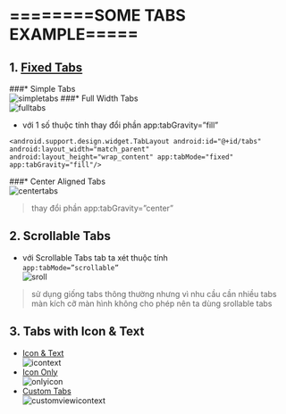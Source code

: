 # ========SOME TABS EXAMPLE=====
## 1. [Fixed Tabs](https://github.com/trantronghien/Tabs_host/tree/master/FixedTabs)
###* Simple Tabs </br>
![simpletabs](https://cloud.githubusercontent.com/assets/13708331/16866422/06c16fdc-4a96-11e6-8802-590e35aff1ff.png)
###* Full Width Tabs </br>
![fulltabs](https://cloud.githubusercontent.com/assets/13708331/16866458/408a7e98-4a96-11e6-9a96-2ff9ff7ca75b.png) </br>
 + với 1 số thuộc tính thay đổi phần  app:tabGravity=”fill” </br>

`<android.support.design.widget.TabLayout
            android:id="@+id/tabs"
            android:layout_width="match_parent"
            android:layout_height="wrap_content"
            app:tabMode="fixed" 
            app:tabGravity="fill"/>` </br>
            
###* Center Aligned Tabs </br>
![centertabs](https://cloud.githubusercontent.com/assets/13708331/16866712/af89bae2-4a97-11e6-92fa-ba5e5d5eaa0f.png)
> thay đổi phần app:tabGravity=”center” 
## 2. Scrollable Tabs </br>
* với Scrollable Tabs tab ta xét thuộc tính </br>
` app:tabMode=”scrollable” ` </br>
![sroll](https://cloud.githubusercontent.com/assets/13708331/16866823/72f3478c-4a98-11e6-9fb4-4b07d6517af3.png) </br>

> sử dụng giống tabs thông thường nhưng vì nhu cầu cần nhiều tabs màn kích cỡ màn hình không cho phép nên ta dùng srollable tabs

## 3. Tabs with Icon & Text </br>
* [Icon & Text](https://github.com/trantronghien/Tabs_host/tree/master/Tabs_Icon) </br>
 ![icontext](https://cloud.githubusercontent.com/assets/13708331/16893072/7a2d076e-4b55-11e6-9dba-1845c1154c0b.png)
* [Icon Only](https://github.com/trantronghien/Tabs_host/tree/master/Tabs_Icon) </br>
 ![onlyicon](https://cloud.githubusercontent.com/assets/13708331/16893076/87ad2c34-4b55-11e6-80fe-97b8cd1b88f2.png)
* [Custom Tabs](https://github.com/trantronghien/Tabs_host/tree/master/Custom_tabs) </br>
![customviewicontext](https://cloud.githubusercontent.com/assets/13708331/16893077/8fff25fe-4b55-11e6-93cb-600a93813086.png)


